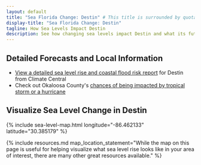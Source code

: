 ```yaml
---
layout: default
title: "Sea Florida Change: Destin" # This title is surrounded by quotation marks as it contains a colon.
display-title: "Sea Florida Change: Destin"
tagline: How Sea Levels Impact Destin
description: See how changing sea levels impact Destin and what its future holds.
---
```


## Detailed Forecasts and Local Information

 - [View a detailed sea level rise and coastal flood risk report](/downloads/destin/local-report-from-climate-central.pdf) for Destin from Climate Central
 - Check out Okaloosa County's [chances of being impacted by tropical storm or a hurricane](https://tropical.colostate.edu/resources.html)

## Visualize Sea Level Change in Destin

{% include sea-level-map.html longitude="-86.462133" latitude="30.385179" %}

{% include resources.md map_location_statement="While the map on this page is useful for helping visualize what sea level rise looks like in your area of interest, there are many other great resources available." %}